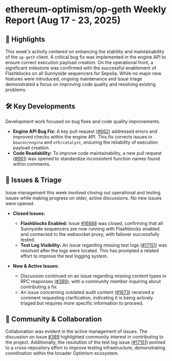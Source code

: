 # ethereum-optimism/op-geth Weekly Report (Aug 17 - 23, 2025)

## 🚀 Highlights
This week's activity centered on enhancing the stability and maintainability of the `op-geth` client. A critical bug fix was implemented in the engine API to ensure correct execution payload creation. On the operational front, a significant milestone was confirmed with the successful enablement of Flashblocks on all Sunnyside sequencers for Sepolia. While no major new features were introduced, ongoing maintenance and issue triage demonstrated a focus on improving code quality and resolving existing problems.

## 🛠️ Key Developments
Development work focused on bug fixes and code quality improvements.

- **Engine API Bug Fix:** A key pull request ([#662](https://github.com/ethereum-optimism/op-geth/pull/662)) addressed errors and improved checks within the engine API. This fix corrects issues in `beacon/engine` and `eth/catalyst`, ensuring the reliability of execution payload creation.
- **Code Readability:** To improve code maintainability, a new pull request ([#661](https://github.com/ethereum-optimism/op-geth/pull/661)) was opened to standardize inconsistent function names found within comments.

## 🐛 Issues & Triage
Issue management this week involved closing out operational and testing issues while making progress on older, active discussions. No new issues were opened.

- **Closed Issues:**
    - **Flashblocks Enabled:** Issue [#16688](https://github.com/ethereum-optimism/op-geth/issues/16688) was closed, confirming that all Sunnyside sequencers are now running with Flashblocks enabled and connected to the websocket proxy, with failover successfully tested.
    - **Test Log Visibility:** An issue regarding missing test logs ([#17151](https://github.com/ethereum-optimism/op-geth/issues/17151)) was resolved after the logs were located. This has prompted a related effort to improve the test logging system.

- **New & Active Issues:**
    - Discussion continued on an issue regarding missing content types in RPC responses ([#389](https://github.com/ethereum-optimism/op-geth/issues/389)), with a community member inquiring about contributing a fix.
    - An issue concerning outdated audit content ([#1673](https://github.com/ethereum-optimism/op-geth/issues/1673)) received a comment requesting clarification, indicating it is being actively triaged but requires more specific information to proceed.

## 💬 Community & Collaboration
Collaboration was evident in the active management of issues. The discussion on issue [#389](https://github.com/ethereum-optimism/op-geth/issues/389) highlighted community interest in contributing to the project. Additionally, the resolution of the test log issue ([#17151](https://github.com/ethereum-optimism/op-geth/issues/17151)) pointed to a cross-repository effort to improve testing infrastructure, demonstrating coordination within the broader Optimism ecosystem.